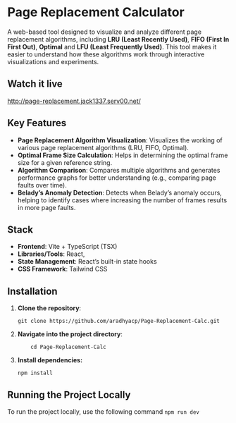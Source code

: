# Page Replacement Calculator

A web-based tool designed to visualize and analyze different page replacement algorithms, including **LRU (Least Recently Used)**, **FIFO (First In First Out)**, **Optimal** and **LFU (Least Frequently Used)**. This tool makes it easier to understand how these algorithms work through interactive visualizations and experiments.

## Watch it live
http://page-replacement.jack1337.serv00.net/

## Key Features

- **Page Replacement Algorithm Visualization**: Visualizes the working of various page replacement algorithms (LRU, FIFO, Optimal).
- **Optimal Frame Size Calculation**: Helps in determining the optimal frame size for a given reference string.
- **Algorithm Comparison**: Compares multiple algorithms and generates performance graphs for better understanding (e.g., comparing page faults over time).
- **Belady’s Anomaly Detection**: Detects when Belady’s anomaly occurs, helping to identify cases where increasing the number of frames results in more page faults.

## Stack

- **Frontend**: Vite + TypeScript (TSX)
- **Libraries/Tools**: React,
- **State Management**: React’s built-in state hooks
- **CSS Framework**: Tailwind CSS
## Installation

1. **Clone the repository**:
   ```
   git clone https://github.com/aradhyacp/Page-Replacement-Calc.git
   ```
2. **Navigate into the project directory**:
    ```
        cd Page-Replacement-Calc
    ```
3. **Install dependencies:**
    ```
    npm install
    ```
## Running the Project Locally
To run the project locally, use the following command
    ```
    npm run dev
    ```